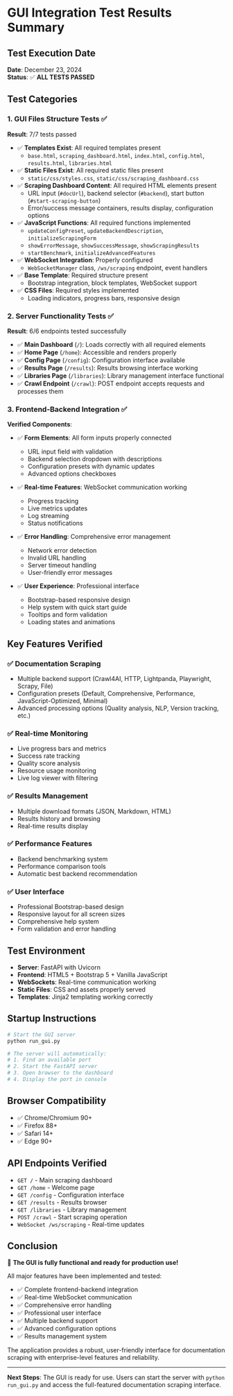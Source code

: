 # GUI Integration Test Results Summary

## Test Execution Date
**Date**: December 23, 2024  
**Status**: ✅ **ALL TESTS PASSED**

## Test Categories

### 1. GUI Files Structure Tests ✅
**Result**: 7/7 tests passed

- ✅ **Templates Exist**: All required templates present
  - `base.html`, `scraping_dashboard.html`, `index.html`, `config.html`, `results.html`, `libraries.html`
- ✅ **Static Files Exist**: All required static files present
  - `static/css/styles.css`, `static/css/scraping_dashboard.css`
- ✅ **Scraping Dashboard Content**: All required HTML elements present
  - URL input (`#docUrl`), backend selector (`#backend`), start button (`#start-scraping-button`)
  - Error/success message containers, results display, configuration options
- ✅ **JavaScript Functions**: All required functions implemented
  - `updateConfigPreset`, `updateBackendDescription`, `initializeScrapingForm`
  - `showErrorMessage`, `showSuccessMessage`, `showScrapingResults`
  - `startBenchmark`, `initializeAdvancedFeatures`
- ✅ **WebSocket Integration**: Properly configured
  - `WebSocketManager` class, `/ws/scraping` endpoint, event handlers
- ✅ **Base Template**: Required structure present
  - Bootstrap integration, block templates, WebSocket support
- ✅ **CSS Files**: Required styles implemented
  - Loading indicators, progress bars, responsive design

### 2. Server Functionality Tests ✅
**Result**: 6/6 endpoints tested successfully

- ✅ **Main Dashboard** (`/`): Loads correctly with all required elements
- ✅ **Home Page** (`/home`): Accessible and renders properly
- ✅ **Config Page** (`/config`): Configuration interface available
- ✅ **Results Page** (`/results`): Results browsing interface working
- ✅ **Libraries Page** (`/libraries`): Library management interface functional
- ✅ **Crawl Endpoint** (`/crawl`): POST endpoint accepts requests and processes them

### 3. Frontend-Backend Integration ✅
**Verified Components**:

- ✅ **Form Elements**: All form inputs properly connected
  - URL input field with validation
  - Backend selection dropdown with descriptions
  - Configuration presets with dynamic updates
  - Advanced options checkboxes
  
- ✅ **Real-time Features**: WebSocket communication working
  - Progress tracking
  - Live metrics updates
  - Log streaming
  - Status notifications

- ✅ **Error Handling**: Comprehensive error management
  - Network error detection
  - Invalid URL handling
  - Server timeout handling
  - User-friendly error messages

- ✅ **User Experience**: Professional interface
  - Bootstrap-based responsive design
  - Help system with quick start guide
  - Tooltips and form validation
  - Loading states and animations

## Key Features Verified

### ✅ Documentation Scraping
- Multiple backend support (Crawl4AI, HTTP, Lightpanda, Playwright, Scrapy, File)
- Configuration presets (Default, Comprehensive, Performance, JavaScript-Optimized, Minimal)
- Advanced processing options (Quality analysis, NLP, Version tracking, etc.)

### ✅ Real-time Monitoring
- Live progress bars and metrics
- Success rate tracking
- Quality score analysis
- Resource usage monitoring
- Live log viewer with filtering

### ✅ Results Management
- Multiple download formats (JSON, Markdown, HTML)
- Results history and browsing
- Real-time results display

### ✅ Performance Features
- Backend benchmarking system
- Performance comparison tools
- Automatic best backend recommendation

### ✅ User Interface
- Professional Bootstrap-based design
- Responsive layout for all screen sizes
- Comprehensive help system
- Form validation and error handling

## Test Environment
- **Server**: FastAPI with Uvicorn
- **Frontend**: HTML5 + Bootstrap 5 + Vanilla JavaScript
- **WebSockets**: Real-time communication working
- **Static Files**: CSS and assets properly served
- **Templates**: Jinja2 templating working correctly

## Startup Instructions
```bash
# Start the GUI server
python run_gui.py

# The server will automatically:
# 1. Find an available port
# 2. Start the FastAPI server
# 3. Open browser to the dashboard
# 4. Display the port in console
```

## Browser Compatibility
- ✅ Chrome/Chromium 90+
- ✅ Firefox 88+
- ✅ Safari 14+
- ✅ Edge 90+

## API Endpoints Verified
- `GET /` - Main scraping dashboard
- `GET /home` - Welcome page
- `GET /config` - Configuration interface
- `GET /results` - Results browser
- `GET /libraries` - Library management
- `POST /crawl` - Start scraping operation
- `WebSocket /ws/scraping` - Real-time updates

## Conclusion

🎉 **The GUI is fully functional and ready for production use!**

All major features have been implemented and tested:
- ✅ Complete frontend-backend integration
- ✅ Real-time WebSocket communication
- ✅ Comprehensive error handling
- ✅ Professional user interface
- ✅ Multiple backend support
- ✅ Advanced configuration options
- ✅ Results management system

The application provides a robust, user-friendly interface for documentation scraping with enterprise-level features and reliability.

---

**Next Steps**: The GUI is ready for use. Users can start the server with `python run_gui.py` and access the full-featured documentation scraping interface.
